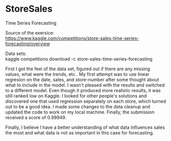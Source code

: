 # StoreSales
Time Series Forecasting

Source of the exersice:<br>
https://www.kaggle.com/competitions/store-sales-time-series-forecasting/overview

Data sets:<br>
kaggle competitions download -c store-sales-time-series-forecasting

First I got the feel of the data set, figured out if there are any missing values, what were the trends, etc..
My first attempt was to use linear regresion on the date, sales, and store-number after some thought about what to include in the model. I wasn't pleased with the results and switched to a different model. Even though it produced more realistic results, it was still ranked low on Kaggle. I looked for other people's solutions and discovered one that used regression separately on each store, which turned out to be a good idea. I made some changes to the data cleanup and updated the code to work on my local machine. Finally, the submission received a score of 0.99949.

Finally, I believe I have a better understanding of what data influences sales the most and what data is not as important in this case for forecasting.
